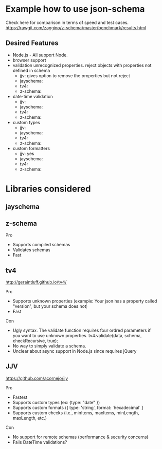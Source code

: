 
# Example how to use json-schema

Check here for comparison in terms of speed and test cases.
<https://rawgit.com/zaggino/z-schema/master/benchmark/results.html>

## Desired Features
*   Node.js - All support Node.
*   browser support
*   validation unrecognized properties. reject objects with properties not defined in schema
    *   jjv: gives option to remove the properties but not reject
    *   jayschema:
    *   tv4:
    *   z-schema:
* date-time validation
    *   jjv:
    *   jayschema:
    *   tv4:
    *   z-schema:
* custom types
    *   jjv:
    *   jayschema:
    *   tv4:
    *   z-schema:
* custom formatters
    *   jjv: yes
    *   jayschema:
    *   tv4:
    *   z-schema:

# Libraries considered

## jayschema

## z-schema

Pro

* Supports compiled schemas
* Validates schemas
* Fast

## tv4
<http://geraintluff.github.io/tv4/>

Pro

* Supports unknown properties (example: Your json has a property called "version", but your schema does not)
* Fast

Con

* Ugly syntax. The validate function requires four ordred parameters if you want to use unknown properties.
    tv4.validate(data, schema, checkRecursive, true);
* No way to simply validate a schema.
* Unclear about async support in Node.js since requires jQuery

## JJV
<https://github.com/acornejo/jjv>

Pro

* Fastest
* Supports custom types (ex: {type: "date" })
* Supports custom formats ({ type: 'string', format: 'hexadecimal' }
* Supports custom checks (i.e., minItems, maxItems, minLength, maxLength, etc.)

Con

* No support for remote schemas (performance & security concerns)
* Fails DateTime validations?
